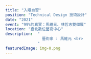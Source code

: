 ```yaml
---
title: "入眠自習"
position: "Technical Design 技術設計"
date: "2021"
event: "99%的真實：馬維元、林哲志雙個展"
location: "臺北數位藝術中心"
description:  "
                藝術家 : 馬維元 <br>
              "
featuredImage: img-0.png
---
```

